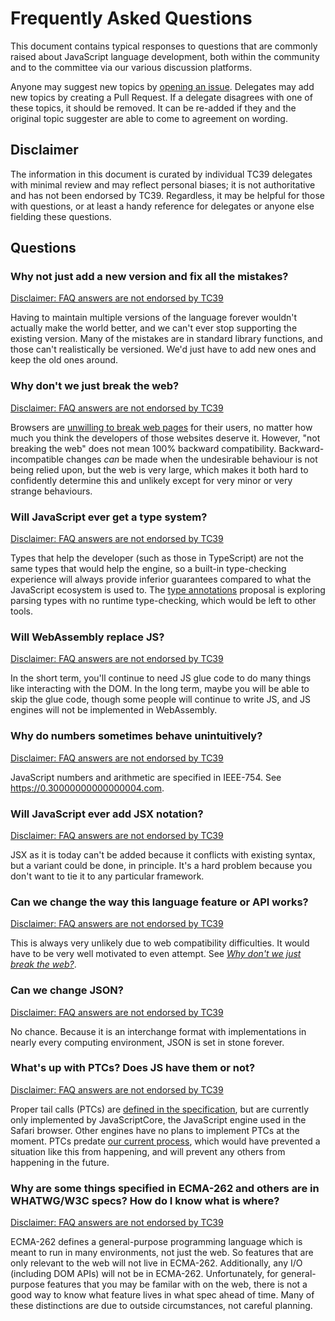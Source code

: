 # Frequently Asked Questions

This document contains typical responses to questions that are commonly raised about JavaScript language development, both within the community and to the committee via our various discussion platforms.

Anyone may suggest new topics by [opening an issue](https://github.com/tc39/faq/issues/new). Delegates may add new topics by creating a Pull Request. If a delegate disagrees with one of these topics, it should be removed. It can be re-added if they and the original topic suggester are able to come to agreement on wording.

## Disclaimer

The information in this document is curated by individual TC39 delegates with minimal review and may reflect personal biases; it is not authoritative and has not been endorsed by TC39. Regardless, it may be helpful for those with questions, or at least a handy reference for delegates or anyone else fielding these questions.

## Questions

### Why not just add a new version and fix all the mistakes?

[Disclaimer: FAQ answers are not endorsed by TC39][]

Having to maintain multiple versions of the language forever wouldn't actually make the world better, and we can't ever stop supporting the existing version. Many of the mistakes are in standard library functions, and those can't realistically be versioned. We'd just have to add new ones and keep the old ones around.

### Why don't we just break the web?

[Disclaimer: FAQ answers are not endorsed by TC39][]

Browsers are [unwilling to break web pages](https://developer.chrome.com/blog/smooshgate/#why-dont-we-just-keep-the-existing-name-and-break-the-web) for their users, no matter how much you think the developers of those websites deserve it. However, "not breaking the web" does not mean 100% backward compatibility. Backward-incompatible changes *can* be made when the undesirable behaviour is not being relied upon, but the web is very large, which makes it both hard to confidently determine this and unlikely except for very minor or very strange behaviours.

### Will JavaScript ever get a type system?

[Disclaimer: FAQ answers are not endorsed by TC39][]

Types that help the developer (such as those in TypeScript) are not the same types that would help the engine, so a built-in type-checking experience will always provide inferior guarantees compared to what the JavaScript ecosystem is used to. The [type annotations](https://github.com/tc39/proposal-type-annotations) proposal is exploring parsing types with no runtime type-checking, which would be left to other tools.

### Will WebAssembly replace JS?

[Disclaimer: FAQ answers are not endorsed by TC39][]

In the short term, you'll continue to need JS glue code to do many things like interacting with the DOM. In the long term, maybe you will be able to skip the glue code, though some people will continue to write JS, and JS engines will not be implemented in WebAssembly.

### Why do numbers sometimes behave unintuitively?

[Disclaimer: FAQ answers are not endorsed by TC39][]

JavaScript numbers and arithmetic are specified in IEEE-754. See <https://0.30000000000000004.com>.

### Will JavaScript ever add JSX notation?

[Disclaimer: FAQ answers are not endorsed by TC39][]

JSX as it is today can't be added because it conflicts with existing syntax, but a variant could be done, in principle. It's a hard problem because you don't want to tie it to any particular framework.

### Can we change the way this language feature or API works?

[Disclaimer: FAQ answers are not endorsed by TC39][]

This is always very unlikely due to web compatibility difficulties. It would have to be very well motivated to even attempt. See [*Why don't we just break the web?*](#why-dont-we-just-break-the-web).

### Can we change JSON?

[Disclaimer: FAQ answers are not endorsed by TC39][]

No chance. Because it is an interchange format with implementations in nearly every computing environment, JSON is set in stone forever.

### What's up with PTCs? Does JS have them or not?

[Disclaimer: FAQ answers are not endorsed by TC39][]

Proper tail calls (PTCs) are [defined in the specification](https://tc39.es/ecma262/multipage/ecmascript-language-functions-and-classes.html#sec-preparefortailcall), but are currently only implemented by JavaScriptCore, the JavaScript engine used in the Safari browser. Other engines have no plans to implement PTCs at the moment. PTCs predate [our current process](https://tc39.es/process-document/), which would have prevented a situation like this from happening, and will prevent any others from happening in the future.

### Why are some things specified in ECMA-262 and others are in WHATWG/W3C specs? How do I know what is where?

[Disclaimer: FAQ answers are not endorsed by TC39][]

ECMA-262 defines a general-purpose programming language which is meant to run in many environments, not just the web. So features that are only relevant to the web will not live in ECMA-262. Additionally, any I/O (including DOM APIs) will not be in ECMA-262. Unfortunately, for general-purpose features that you may be familar with on the web, there is not a good way to know what feature lives in what spec ahead of time. Many of these distinctions are due to outside circumstances, not careful planning.

[Disclaimer: FAQ answers are not endorsed by TC39]: #disclaimer

